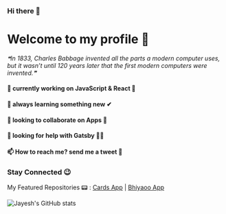 ### Hi there 👋
# Welcome to my profile 🙌

<!--STARTS_HERE_QUOTE_README-->
<i>❝In 1833, Charles Babbage invented all the parts a modern computer uses, but it wasn’t until 120 years later that the first modern computers were invented.❞</i>
<!--ENDS_HERE_QUOTE_README-->

#### 🔭 currently working on JavaScript & React 🌟
#### 🌱 always learning something new ✔
#### 👯 looking to collaborate on Apps 🎉
#### 🤔 looking for help with Gatsby 🐱‍👤
#### 📫 How to reach me? send me a tweet 📱

### Stay Connected 😉

My Featured Repositories :pager:	: 
[Cards App](https://github.com/JayeshTiwari03/Sep-Cards-App) | 
[Bhiyaoo App](https://github.com/JayeshTiwari03/Sep-Venue-App)

![Jayesh's GitHub stats](https://github-readme-stats.vercel.app/api?username=jayeshtiwari03)
